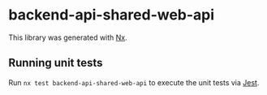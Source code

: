 # backend-api-shared-web-api

This library was generated with [Nx](https://nx.dev).

## Running unit tests

Run `nx test backend-api-shared-web-api` to execute the unit tests via [Jest](https://jestjs.io).
